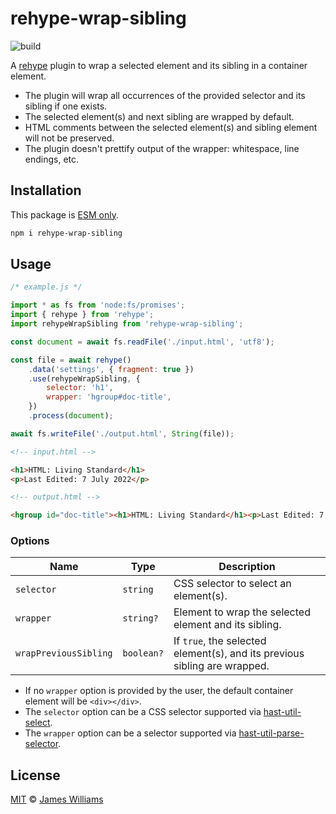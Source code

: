 # rehype-wrap-sibling

![build](https://github.com/jamesgeorgewilliams/rehype-wrap-sibling/workflows/main/badge.svg)

A [rehype](https://github.com/rehypejs/rehype?tab=readme-ov-file#plugins) plugin to wrap a selected element and its
sibling in a container element.

- The plugin will wrap all occurrences of the provided selector and its sibling if one exists.
- The selected element(s) and next sibling are wrapped by default.
- HTML comments between the selected element(s) and sibling element will not be preserved.
- The plugin doesn't prettify output of the wrapper: whitespace, line endings, etc.

## Installation

This package is [ESM only][esm].

```sh
npm i rehype-wrap-sibling
```

## Usage

```js
/* example.js */

import * as fs from 'node:fs/promises';
import { rehype } from 'rehype';
import rehypeWrapSibling from 'rehype-wrap-sibling';

const document = await fs.readFile('./input.html', 'utf8');

const file = await rehype()
	.data('settings', { fragment: true })
	.use(rehypeWrapSibling, {
		selector: 'h1',
		wrapper: 'hgroup#doc-title',
	})
	.process(document);

await fs.writeFile('./output.html', String(file));
```

```html
<!-- input.html -->

<h1>HTML: Living Standard</h1>
<p>Last Edited: 7 July 2022</p>
```

```html
<!-- output.html -->

<hgroup id="doc-title"><h1>HTML: Living Standard</h1><p>Last Edited: 7 July 2022</p></hgroup>
```

### Options

Name | Type | Description
---|---|---
`selector` | `string` | CSS selector to select an element(s).
`wrapper` | `string?` | Element to wrap the selected element and its sibling.
`wrapPreviousSibling` | `boolean?` | If `true`, the selected element(s), and its previous sibling are wrapped.

- If no `wrapper` option is provided by the user, the default container element will be `<div></div>`.
- The `selector` option can be a CSS selector supported
via [hast-util-select](https://github.com/syntax-tree/hast-util-select?tab=readme-ov-file#support).
- The `wrapper` option can be a selector supported
via [hast-util-parse-selector](https://github.com/syntax-tree/hast-util-parse-selector/blob/main/readme.md#parameters).

## License

[MIT](./LICENSE) :copyright: [James Williams][author]

[author]: https://jameswilliams.dev

[esm]: https://gist.github.com/sindresorhus/a39789f98801d908bbc7ff3ecc99d99c
